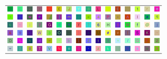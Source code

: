 <table>
<tr>
<td><img src="7E.gif"></td>
<td><img src="43.gif"></td>
<td><img src="3B.gif"></td>
<td><img src="2C.gif"></td>
<td><img src="21.gif"></td>
<td><img src="28.gif"></td>
<td><img src="4A.gif"></td>
<td><img src="59.gif"></td>
<td><img src="38.gif"></td>
<td><img src="4C.gif"></td>
<td><img src="gr1.gif"></td>
<td><img src="45.gif"></td>
<td><img src="3A.gif"></td>
<td><img src="31.gif"></td>
<td><img src="72.gif"></td>
<td><img src="65.gif"></td>
</tr>
<tr>
<td><img src="2D.gif"></td>
<td><img src="58.gif"></td>
<td><img src="77.gif"></td>
<td><img src="70.gif"></td>
<td><img src="gr2.gif"></td>
<td><img src="5D.gif"></td>
<td><img src="6D.gif"></td>
<td><img src="7C.gif"></td>
<td><img src="3C.gif"></td>
<td><img src="34.gif"></td>
<td><img src="50.gif"></td>
<td><img src="2B.gif"></td>
<td><img src="41.gif"></td>
<td><img src="49.gif"></td>
<td><img src="61.gif"></td>
<td><img src="71.gif"></td>
</tr>
<tr>
<td><img src="63.gif"></td>
<td><img src="22.gif"></td>
<td><img src="69.gif"></td>
<td><img src="37.gif"></td>
<td><img src="47.gif"></td>
<td><img src="30.gif"></td>
<td><img src="6E.gif"></td>
<td><img src="79.gif"></td>
<td><img src="3F.gif"></td>
<td><img src="36.gif"></td>
<td><img src="48.gif"></td>
<td><img src="24.gif"></td>
<td><img src="4D.gif"></td>
<td><img src="66.gif"></td>
<td><img src="40.gif"></td>
<td><img src="6A.gif"></td>
</tr>
<tr>
<td><img src="26.gif"></td>
<td><img src="39.gif"></td>
<td><img src="2A.gif"></td>
<td><img src="57.gif"></td>
<td><img src="33.gif"></td>
<td><img src="4F.gif"></td>
<td><img src="5F.gif"></td>
<td><img src="29.gif"></td>
<td><img src="78.gif"></td>
<td><img src="55.gif"></td>
<td><img src="23.gif"></td>
<td><img src="76.gif"></td>
<td><img src="7B.gif"></td>
<td><img src="53.gif"></td>
<td><img src="4B.gif"></td>
<td><img src="60.gif"></td>
</tr>
<tr>
<td><img src="44.gif"></td>
<td><img src="25.gif"></td>
<td><img src="68.gif"></td>
<td><img src="64.gif"></td>
<td><img src="3E.gif"></td>
<td><img src="2E.gif"></td>
<td><img src="62.gif"></td>
<td><img src="5B.gif"></td>
<td><img src="5A.gif"></td>
<td><img src="74.gif"></td>
<td><img src="6C.gif"></td>
<td><img src="5E.gif"></td>
<td><img src="2F.gif"></td>
<td><img src="51.gif"></td>
<td><img src="46.gif"></td>
<td><img src="32.gif"></td>
</tr>
<tr>
<td><img src="3D.gif"></td>
<td><img src="7D.gif"></td>
<td><img src="67.gif"></td>
<td><img src="54.gif"></td>
<td><img src="56.gif"></td>
<td><img src="4E.gif"></td>
<td><img src="6F.gif"></td>
<td><img src="42.gif"></td>
<td><img src="27.gif"></td>
<td><img src="7A.gif"></td>
<td><img src="6B.gif"></td>
<td><img src="gr3.gif"></td>
<td><img src="52.gif"></td>
<td><img src="73.gif"></td>
<td><img src="75.gif"></td>
<td><img src="35.gif"></td>
</tr>
</table>
